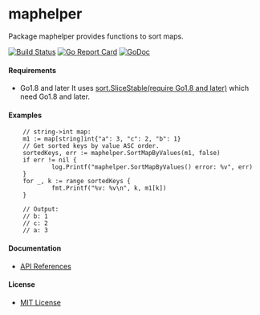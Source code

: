 # maphelper

Package maphelper provides functions to sort maps.

[![Build Status](https://travis-ci.org/northbright/maphelper.svg?branch=master)](https://travis-ci.org/northbright/maphelper)
[![Go Report Card](https://goreportcard.com/badge/github.com/northbright/maphelper)](https://goreportcard.com/report/github.com/northbright/maphelper)
[![GoDoc](https://godoc.org/github.com/northbright/maphelper?status.svg)](https://godoc.org/github.com/northbright/maphelper)

#### Requirements
* Go1.8 and later
  It uses [sort.SliceStable(require Go1.8 and later)](https://godoc.org/sort#SliceStable) which need Go1.8 and later.

#### Examples
        // string->int map:
        m1 := map[string]int{"a": 3, "c": 2, "b": 1}
        // Get sorted keys by value ASC order.
        sortedKeys, err := maphelper.SortMapByValues(m1, false)
        if err != nil {
                log.Printf("maphelper.SortMapByValues() error: %v", err)
        }
        for _, k := range sortedKeys {
                fmt.Printf("%v: %v\n", k, m1[k])
        }

        // Output:
        // b: 1
        // c: 2
        // a: 3

#### Documentation
* [API References](https://godoc.org/github.com/northbright/maphelper) 

#### License
* [MIT License](LICENSE)
